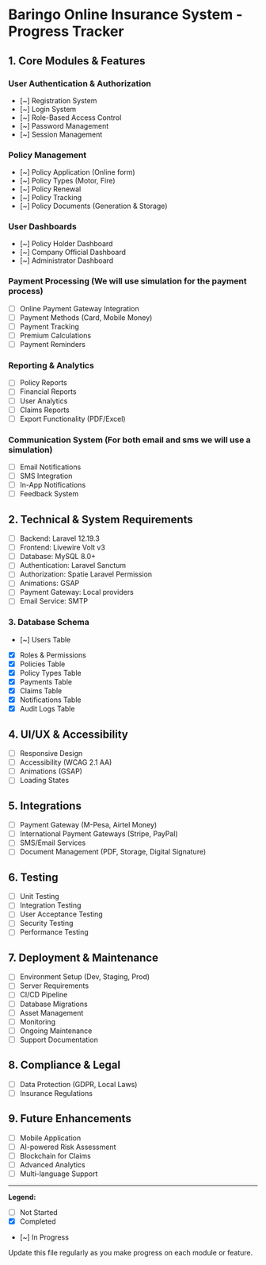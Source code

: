 # Baringo Online Insurance System - Progress Tracker

## 1. Core Modules & Features

### User Authentication & Authorization
- [~] Registration System
- [~] Login System
- [~] Role-Based Access Control
- [~] Password Management
- [~] Session Management

### Policy Management
- [~] Policy Application (Online form)
- [~] Policy Types (Motor, Fire)
- [~] Policy Renewal
- [~] Policy Tracking
- [~] Policy Documents (Generation & Storage)

### User Dashboards
- [~] Policy Holder Dashboard
- [~] Company Official Dashboard
- [~] Administrator Dashboard

### Payment Processing (We will use simulation for the payment process)
- [ ] Online Payment Gateway Integration
- [ ] Payment Methods (Card, Mobile Money)
- [ ] Payment Tracking
- [ ] Premium Calculations
- [ ] Payment Reminders

### Reporting & Analytics
- [ ] Policy Reports
- [ ] Financial Reports
- [ ] User Analytics
- [ ] Claims Reports
- [ ] Export Functionality (PDF/Excel)

### Communication System (For both email and sms we will use a simulation)
- [ ] Email Notifications
- [ ] SMS Integration
- [ ] In-App Notifications
- [ ] Feedback System

## 2. Technical & System Requirements
- [ ] Backend: Laravel 12.19.3
- [ ] Frontend: Livewire Volt v3
- [ ] Database: MySQL 8.0+
- [ ] Authentication: Laravel Sanctum
- [ ] Authorization: Spatie Laravel Permission
- [ ] Animations: GSAP
- [ ] Payment Gateway: Local providers
- [ ] Email Service: SMTP

### 3. Database Schema
- [~] Users Table
- [x] Roles & Permissions
- [x] Policies Table
- [x] Policy Types Table
- [x] Payments Table
- [x] Claims Table
- [x] Notifications Table
- [x] Audit Logs Table

## 4. UI/UX & Accessibility
- [ ] Responsive Design
- [ ] Accessibility (WCAG 2.1 AA)
- [ ] Animations (GSAP)
- [ ] Loading States

## 5. Integrations
- [ ] Payment Gateway (M-Pesa, Airtel Money)
- [ ] International Payment Gateways (Stripe, PayPal)
- [ ] SMS/Email Services
- [ ] Document Management (PDF, Storage, Digital Signature)

## 6. Testing
- [ ] Unit Testing
- [ ] Integration Testing
- [ ] User Acceptance Testing
- [ ] Security Testing
- [ ] Performance Testing

## 7. Deployment & Maintenance
- [ ] Environment Setup (Dev, Staging, Prod)
- [ ] Server Requirements
- [ ] CI/CD Pipeline
- [ ] Database Migrations
- [ ] Asset Management
- [ ] Monitoring
- [ ] Ongoing Maintenance
- [ ] Support Documentation

## 8. Compliance & Legal
- [ ] Data Protection (GDPR, Local Laws)
- [ ] Insurance Regulations

## 9. Future Enhancements
- [ ] Mobile Application
- [ ] AI-powered Risk Assessment
- [ ] Blockchain for Claims
- [ ] Advanced Analytics
- [ ] Multi-language Support

---

**Legend:**
- [ ] Not Started
- [x] Completed
- [~] In Progress

Update this file regularly as you make progress on each module or feature.
